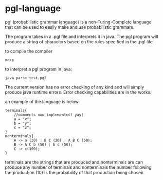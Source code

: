 pgl-language
============
pgl (probabilistic grammar language) is a non-Turing-Complete language that can be used to easily make and 
use probabilistic grammars.

The program takes in a .pgl file and interprets it in java. The pgl program 
will produce a string of characters based on the rules specified in the .pgl file

to compile the compiler

    make
    
to interpret a pgl program in java:

    java parse test.pgl

The current version has no error checking of any kind and will simply produce java runtime errors. Error checking
capabilities are in the works.

an example of the language is below


    terminals{
        //comments now implemented! yay!
        a = "x";
        b = "y";
        c = "z";
    }
    nonterminals{
        A -> a (30) | B C (20) | A B C (50);
        B -> A C b (50) | b c (50);
        C -> c(100);
    }


terminals are the strings that are produced and nonterminals are can produce any number of terminals and nonterminals
the number following the production (10) is the probability of that production being chosen.
